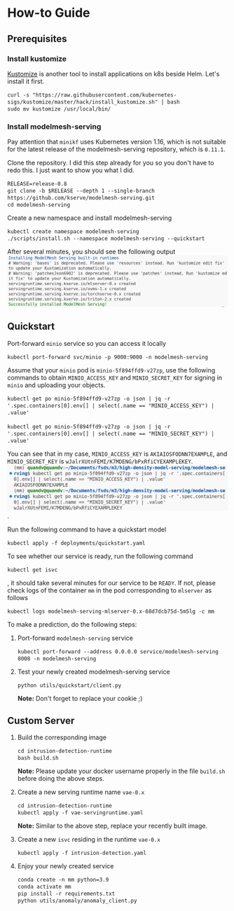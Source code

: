 # How-to Guide

## Prerequisites

### Install kustomize
[Kustomize](https://kubectl.docs.kubernetes.io/) is another tool to install applications on k8s beside Helm. Let's install it first.

```shell
curl -s "https://raw.githubusercontent.com/kubernetes-sigs/kustomize/master/hack/install_kustomize.sh" | bash
sudo mv kustomize /usr/local/bin/
```

### Install modelmesh-serving

Pay attention that `minikf` uses Kubernetes version 1.16, which is not suitable for the latest release of the modelmesh-serving repository, which is `0.11.1`.

Clone the repository. I did this step already for you so you don't have to redo this. I just want to show you what I did.
```shell
RELEASE=release-0.8
git clone -b $RELEASE --depth 1 --single-branch https://github.com/kserve/modelmesh-serving.git
cd modelmesh-serving
```

Create a new namespace and install modelmesh-serving
```shell
kubectl create namespace modelmesh-serving
./scripts/install.sh --namespace modelmesh-serving --quickstart

```

After several minutes, you should see the following output
![modelmesh-serving](./images/modelmesh-serving-installation.png)

## Quickstart

Port-forward `minio` service so you can access it locally
```shell
kubectl port-forward svc/minio -p 9000:9000 -n modelmesh-serving
```

Assume that your `minio` pod is `minio-5f894ffd9-v27zp`, use the following commands to obtain `MINIO_ACCESS_KEY` and `MINIO_SECRET_KEY` for signing in `minio` and uploading your objects.

```shell
kubectl get po minio-5f894ffd9-v27zp -o json | jq -r '.spec.containers[0].env[] | select(.name == "MINIO_ACCESS_KEY") | .value'

kubectl get po minio-5f894ffd9-v27zp -o json | jq -r '.spec.containers[0].env[] | select(.name == "MINIO_SECRET_KEY") | .value'
```

You can see that in my case, `MINIO_ACCESS_KEY` is `AKIAIOSFODNN7EXAMPLE`, and `MINIO_SECRET_KEY` is `wJalrXUtnFEMI/K7MDENG/bPxRfiCYEXAMPLEKEY`.
![minio-credentials](./images/minio-credentials.png).


Run the following command to have a quickstart model
```shell
kubectl apply -f deployments/quickstart.yaml
```

To see whether our service is ready, run the following command
```shell
kubectl get isvc
```
, it should take several minutes for our service to be `READY`. If not, please check logs of the container `mm` in the pod corresponding to `mlserver` as follows

```shell
kubectl logs modelmesh-serving-mlserver-0.x-68d7dcb75d-5m5lg -c mm
```

To make a prediction, do the following steps:

1. Port-forward `modelmesh-serving` service
    ```shell
    kubectl port-forward --address 0.0.0.0 service/modelmesh-serving 8008 -n modelmesh-serving
    ```
2. Test your newly created modelmesh-serving service
    ```shell
    python utils/quickstart/client.py
    ```

    **Note:** Don't forget to replace your cookie ;)

## Custom Server
1. Build the corresponding image
    ```shell
    cd intrusion-detection-runtime
    bash build.sh
    ```

    **Note:** Please update your docker username properly in the file `build.sh` before doing the above steps.

2. Create a new serving runtime name `vae-0.x`
    ```shell
    cd intrusion-detection-runtime
    kubectl apply -f vae-servingruntime.yaml
    ```

    **Note:** Similar to the above step, replace your recently built image.
3. Create a new `isvc` residing in the runtime `vae-0.x`
    ```shell
    kubectl apply -f intrusion-detection.yaml
    ```
4. Enjoy your newly created service
    ```shell
    conda create -n mm python=3.9
    conda activate mm
    pip install -r requirements.txt
    python utils/anomaly/anomaly_client.py
    ```
